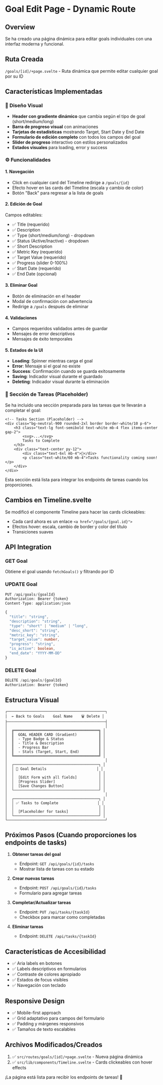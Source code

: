 # Goal Edit Page - Dynamic Route

## Overview
Se ha creado una página dinámica para editar goals individuales con una interfaz moderna y funcional.

## Ruta Creada
`/goals/[id]/+page.svelte` - Ruta dinámica que permite editar cualquier goal por su ID

## Características Implementadas

### 🎨 Diseño Visual
- **Header con gradiente dinámico** que cambia según el tipo de goal (short/medium/long)
- **Barra de progreso visual** con animaciones
- **Tarjetas de estadísticas** mostrando Target, Start Date y End Date
- **Formulario de edición completo** con todos los campos del goal
- **Slider de progreso** interactivo con estilos personalizados
- **Estados visuales** para loading, error y success

### ⚙️ Funcionalidades

#### 1. Navegación
- Click en cualquier card del Timeline redirige a `/goals/{id}`
- Efecto hover en las cards del Timeline (escala y cambio de color)
- Botón "Back" para regresar a la lista de goals

#### 2. Edición de Goal
Campos editables:
- ✅ Title (requerido)
- ✅ Description
- ✅ Type (short/medium/long) - dropdown
- ✅ Status (Active/Inactive) - dropdown
- ✅ Short Description
- ✅ Metric Key (requerido)
- ✅ Target Value (requerido)
- ✅ Progress (slider 0-100%)
- ✅ Start Date (requerido)
- ✅ End Date (opcional)

#### 3. Eliminar Goal
- Botón de eliminación en el header
- Modal de confirmación con advertencia
- Redirige a `/goals` después de eliminar

#### 4. Validaciones
- Campos requeridos validados antes de guardar
- Mensajes de error descriptivos
- Mensajes de éxito temporales

#### 5. Estados de la UI
- **Loading**: Spinner mientras carga el goal
- **Error**: Mensaje si el goal no existe
- **Success**: Confirmación cuando se guarda exitosamente
- **Saving**: Indicador visual durante el guardado
- **Deleting**: Indicador visual durante la eliminación

### 🎯 Sección de Tareas (Placeholder)
Se ha incluido una sección preparada para las tareas que te llevarán a completar el goal:

```svelte
<!-- Tasks Section (Placeholder) -->
<div class="bg-neutral-900 rounded-2xl border border-white/10 p-6">
    <h3 class="text-lg font-semibold text-white mb-4 flex items-center gap-2">
        <svg>...</svg>
        Tasks to Complete
    </h3>
    <div class="text-center py-12">
        <div class="text-6xl mb-4">📝</div>
        <p class="text-white/60 mb-4">Tasks functionality coming soon!</p>
    </div>
</div>
```

Esta sección está lista para integrar los endpoints de tareas cuando los proporciones.

## Cambios en Timeline.svelte
Se modificó el componente Timeline para hacer las cards clickeables:
- Cada card ahora es un enlace `<a href="/goals/{goal.id}">`
- Efectos hover: escala, cambio de border y color del título
- Transiciones suaves

## API Integration

### GET Goal
Obtiene el goal usando `fetchGoals()` y filtrando por ID

### UPDATE Goal
```typescript
PUT /api/goals/{goalId}
Authorization: Bearer {token}
Content-Type: application/json

{
  "title": "string",
  "description": "string",
  "type": "short" | "medium" | "long",
  "desc_short": "string",
  "metric_key": "string",
  "target_value": number,
  "progress": "string",
  "is_active": boolean,
  "end_date": "YYYY-MM-DD"
}
```

### DELETE Goal
```typescript
DELETE /api/goals/{goalId}
Authorization: Bearer {token}
```

## Estructura Visual

```
┌─────────────────────────────────────────────┐
│  ← Back to Goals    Goal Name    🗑️ Delete │
├─────────────────────────────────────────────┤
│                                             │
│  ╔═══════════════════════════════════════╗ │
│  ║  GOAL HEADER CARD (Gradient)          ║ │
│  ║  - Type Badge & Status                ║ │
│  ║  - Title & Description                ║ │
│  ║  - Progress Bar                       ║ │
│  ║  - Stats (Target, Start, End)         ║ │
│  ╚═══════════════════════════════════════╝ │
│                                             │
│  ┌───────────────────────────────────────┐ │
│  │ 📝 Goal Details                       │ │
│  │                                       │ │
│  │  [Edit Form with all fields]          │ │
│  │  [Progress Slider]                    │ │
│  │  [Save Changes Button]                │ │
│  └───────────────────────────────────────┘ │
│                                             │
│  ┌───────────────────────────────────────┐ │
│  │ ✅ Tasks to Complete                  │ │
│  │                                       │ │
│  │  [Placeholder for tasks]              │ │
│  └───────────────────────────────────────┘ │
└─────────────────────────────────────────────┘
```

## Próximos Pasos (Cuando proporciones los endpoints de tasks)

1. **Obtener tareas del goal**
   - Endpoint: `GET /api/goals/{id}/tasks`
   - Mostrar lista de tareas con su estado

2. **Crear nuevas tareas**
   - Endpoint: `POST /api/goals/{id}/tasks`
   - Formulario para agregar tareas

3. **Completar/Actualizar tareas**
   - Endpoint: `PUT /api/tasks/{taskId}`
   - Checkbox para marcar como completadas

4. **Eliminar tareas**
   - Endpoint: `DELETE /api/tasks/{taskId}`

## Características de Accesibilidad
- ✅ Aria labels en botones
- ✅ Labels descriptivos en formularios
- ✅ Contraste de colores apropiado
- ✅ Estados de focus visibles
- ✅ Navegación con teclado

## Responsive Design
- ✅ Mobile-first approach
- ✅ Grid adaptativo para campos del formulario
- ✅ Padding y márgenes responsivos
- ✅ Tamaños de texto escalables

## Archivos Modificados/Creados
1. ✅ `src/routes/goals/[id]/+page.svelte` - Nueva página dinámica
2. ✅ `src/lib/components/Timeline.svelte` - Cards clickeables con hover effects

¡La página está lista para recibir los endpoints de tareas! 🎉
